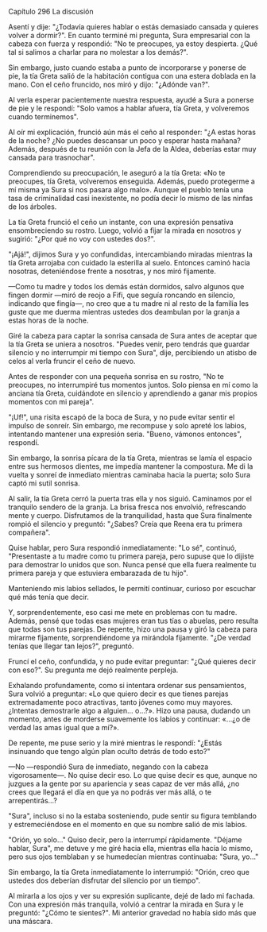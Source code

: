 
Capítulo 296 La discusión

Asentí y dije: "¿Todavía quieres hablar o estás demasiado cansada y quieres volver a dormir?". En cuanto terminé mi pregunta, Sura empresarial con la cabeza con fuerza y ​​​​respondió: "No te preocupes, ya estoy despierta. ¿Qué tal si salimos a charlar para no molestar a los demás?".

Sin embargo, justo cuando estaba a punto de incorporarse y ponerse de pie, la tía Greta salió de la habitación contigua con una estera doblada en la mano. Con el ceño fruncido, nos miró y dijo: "¿Adónde van?".

Al verla esperar pacientemente nuestra respuesta, ayudé a Sura a ponerse de pie y le respondí: "Solo vamos a hablar afuera, tía Greta, y volveremos cuando terminemos".

Al oír mi explicación, frunció aún más el ceño al responder: "¿A estas horas de la noche? ¿No puedes descansar un poco y esperar hasta mañana? Además, después de tu reunión con la Jefa de la Aldea, deberías estar muy cansada para trasnochar".

Comprendiendo su preocupación, le aseguró a la tía Greta: «No te preocupes, tía Greta, volveremos enseguida. Además, puedo protegerme a mí misma ya Sura si nos pasara algo malo». Aunque el pueblo tenía una tasa de criminalidad casi inexistente, no podía decir lo mismo de las ninfas de los árboles.

La tía Greta frunció el ceño un instante, con una expresión pensativa ensombreciendo su rostro. Luego, volvió a fijar la mirada en nosotros y sugirió: "¿Por qué no voy con ustedes dos?".

"¡Ajá!", dijimos Sura y yo confundidas, intercambiando miradas mientras la tía Greta arrojaba con cuidado la esterilla al suelo. Entonces caminó hacia nosotras, deteniéndose frente a nosotras, y nos miró fijamente.

—Como tu madre y todos los demás están dormidos, salvo algunos que fingen dormir —miró de reojo a Fifi, que seguía roncando en silencio, indicando que fingía—, no creo que a tu madre ni al resto de la familia les guste que me duerma mientras ustedes dos deambulan por la granja a estas horas de la noche.

Giré la cabeza para captar la sonrisa cansada de Sura antes de aceptar que la tía Greta se uniera a nosotros. "Puedes venir, pero tendrás que guardar silencio y no interrumpir mi tiempo con Sura", dije, percibiendo un atisbo de celos al verla fruncir el ceño de nuevo.

Antes de responder con una pequeña sonrisa en su rostro, "No te preocupes, no interrumpiré tus momentos juntos. Solo piensa en mí como la anciana tía Greta, cuidándote en silencio y aprendiendo a ganar mis propios momentos con mi pareja".

"¡Uf!", una risita escapó de la boca de Sura, y no pude evitar sentir el impulso de sonreír. Sin embargo, me recompuse y solo apreté los labios, intentando mantener una expresión seria. "Bueno, vámonos entonces", respondí.

Sin embargo, la sonrisa pícara de la tía Greta, mientras se lamía el espacio entre sus hermosos dientes, me impedía mantener la compostura. Me di la vuelta y sonreí de inmediato mientras caminaba hacia la puerta; solo Sura captó mi sutil sonrisa.

Al salir, la tía Greta cerró la puerta tras ella y nos siguió. Caminamos por el tranquilo sendero de la granja. La brisa fresca nos envolvió, refrescando mente y cuerpo. Disfrutamos de la tranquilidad, hasta que Sura finalmente rompió el silencio y preguntó: "¿Sabes? Creía que Reena era tu primera compañera".

Quise hablar, pero Sura respondió inmediatamente: "Lo sé", continuó, "Presentaste a tu madre como tu primera pareja, pero supuse que lo dijiste para demostrar lo unidos que son. Nunca pensé que ella fuera realmente tu primera pareja y que estuviera embarazada de tu hijo".

Manteniendo mis labios sellados, le permití continuar, curioso por escuchar qué más tenía que decir.

Y, sorprendentemente, eso casi me mete en problemas con tu madre. Además, pensé que todas esas mujeres eran tus tías o abuelas, pero resulta que todas son tus parejas. De repente, hizo una pausa y giró la cabeza para mirarme fijamente, sorprendiéndome ya mirándola fijamente. "¿De verdad tenías que llegar tan lejos?", preguntó.

Fruncí el ceño, confundida, y no pude evitar preguntar: "¿Qué quieres decir con eso?". Su pregunta me dejó realmente perpleja.

Exhalando profundamente, como si intentara ordenar sus pensamientos, Sura volvió a preguntar: «Lo que quiero decir es que tienes parejas extremadamente poco atractivas, tanto jóvenes como muy mayores. ¿Intentas demostrarle algo a alguien... o...?». Hizo una pausa, dudando un momento, antes de morderse suavemente los labios y continuar: «...¿o de verdad las amas igual que a mí?».

De repente, me puse serio y la miré mientras le respondí: "¿Estás insinuando que tengo algún plan oculto detrás de todo esto?"

—No —respondió Sura de inmediato, negando con la cabeza vigorosamente—. No quise decir eso. Lo que quise decir es que, aunque no juzgues a la gente por su apariencia y seas capaz de ver más allá, ¿no crees que llegará el día en que ya no podrás ver más allá, o te arrepentirás...?

"Sura", incluso si no la estaba sosteniendo, pude sentir su figura temblando y estremeciéndose en el momento en que su nombre salió de mis labios.

"Orión, yo solo..." Quiso decir, pero la interrumpí rápidamente. "Déjame hablar, Sura", me detuve y me giré hacia ella, mientras ella hacía lo mismo, pero sus ojos temblaban y se humedecían mientras continuaba: "Sura, yo..."

Sin embargo, la tía Greta inmediatamente lo interrumpió: "Orión, creo que ustedes dos deberían disfrutar del silencio por un tiempo".

Al mirarla a los ojos y ver su expresión suplicante, dejé de lado mi fachada. Con una expresión más tranquila, volvió a centrar la mirada en Sura y le preguntó: "¿Cómo te sientes?". Mi anterior gravedad no había sido más que una máscara.
